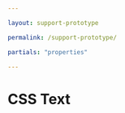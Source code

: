 ```yaml
---

layout: support-prototype

permalink: /support-prototype/

partials: "properties"

---
```


# CSS Text
